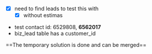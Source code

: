 
- [x] need to find leads to test this with
	- [x] without estimas

- test contact id: 6529808, **6562017**
- biz_lead table has a customer_id

==The temporary solution is done and can be merged==

